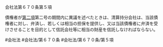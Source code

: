 会社法第６７０条第５項

債権者が[第二項](会社法＿＿＿＿第６７０条第２項)第二号の期間内に異議を述べたときは、清算持分会社は、当該債権者に対し、弁済し、若しくは相当の担保を提供し、又は当該債権者に弁済を受けさせることを目的として信託会社等に相当の財産を信託しなければならない。

#会社法
#会社法/第６７０条
#会社法/第６７０条/第５項
